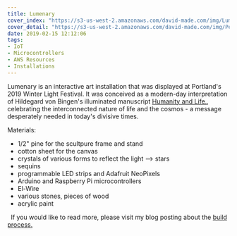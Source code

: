 ```yaml
---
title: Lumenary
cover_index: "https://s3-us-west-2.amazonaws.com/david-made.com/img/Lumenary_At_Night_450_450.jpg"
cover_detail: "https://s3-us-west-2.amazonaws.com/david-made.com/img/PeopleInteracting_1024_498.jpg"
date: 2019-02-15 12:12:06
tags:
- IoT
- Microcontrollers
- AWS Resources
- Installations
---
```


Lumenary is an interactive art installation that was displayed at Portland's 2019 Winter Light Festival. It was conceived as a modern-day interpretation of Hildegard von Bingen's illuminated manuscript [Humanity and Life.](https://arthistoryproject.com/artists/hildegard-von-bingen/scivias-i.6-humanity-and-life/), celebrating the interconnected nature of life and the cosmos - a message desperately needed in today's divisive times.

Materials:
- 1/2" pine for the scultpure frame and stand
- cotton sheet for the canvas
- crystals of various forms to reflect the light --> stars
- sequins
- programmable LED strips and Adafruit NeoPixels
- Arduino and Raspberry Pi microcontrollers
- El-Wire
- various stones, pieces of wood
- acrylic paint

&nbsp;
If you would like to read more, please visit my blog posting about the [build process.](http://davidposts.com/2019/02/14/Building-Lumenary-for-the-Portland-Winter-Light-Festival/)